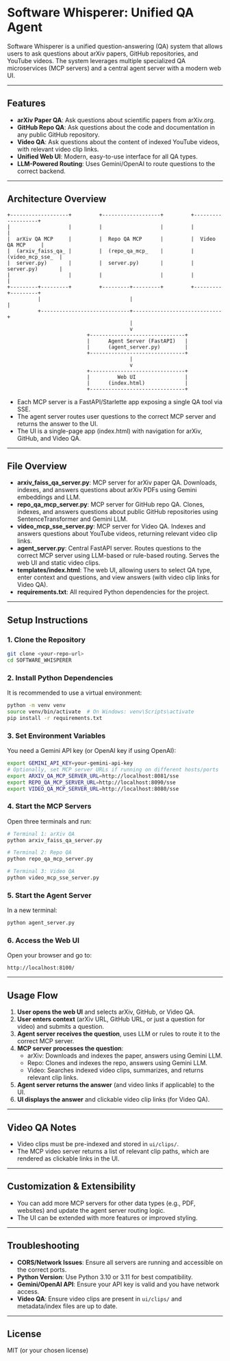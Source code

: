 # Software Whisperer: Unified QA Agent

Software Whisperer is a unified question-answering (QA) system that allows users to ask questions about arXiv papers, GitHub repositories, and YouTube videos. The system leverages multiple specialized QA microservices (MCP servers) and a central agent server with a modern web UI.

---

## Features
- **arXiv Paper QA**: Ask questions about scientific papers from arXiv.org.
- **GitHub Repo QA**: Ask questions about the code and documentation in any public GitHub repository.
- **Video QA**: Ask questions about the content of indexed YouTube videos, with relevant video clip links.
- **Unified Web UI**: Modern, easy-to-use interface for all QA types.
- **LLM-Powered Routing**: Uses Gemini/OpenAI to route questions to the correct backend.

---

## Architecture Overview

```
+-------------------+         +-------------------+         +-------------------+
|                   |         |                   |         |                   |
|  arXiv QA MCP     |         |  Repo QA MCP      |         |  Video QA MCP     |
|  (arxiv_faiss_qa_ |         |  (repo_qa_mcp_    |         |  (video_mcp_sse_  |
|  server.py)       |         |  server.py)       |         |  server.py)       |
|                   |         |                   |         |                   |
+---------+---------+         +---------+---------+         +---------+---------+
          |                             |                             |
          +-----------------------------+-----------------------------+
                                        |
                                        v
                          +-------------------------------+
                          |      Agent Server (FastAPI)   |
                          |      (agent_server.py)        |
                          +-------------------------------+
                                        |
                                        v
                          +-------------------------------+
                          |         Web UI                |
                          |      (index.html)             |
                          +-------------------------------+
```

- Each MCP server is a FastAPI/Starlette app exposing a single QA tool via SSE.
- The agent server routes user questions to the correct MCP server and returns the answer to the UI.
- The UI is a single-page app (index.html) with navigation for arXiv, GitHub, and Video QA.

---

## File Overview

- **arxiv_faiss_qa_server.py**: MCP server for arXiv paper QA. Downloads, indexes, and answers questions about arXiv PDFs using Gemini embeddings and LLM.
- **repo_qa_mcp_server.py**: MCP server for GitHub repo QA. Clones, indexes, and answers questions about public GitHub repositories using SentenceTransformer and Gemini LLM.
- **video_mcp_sse_server.py**: MCP server for Video QA. Indexes and answers questions about YouTube videos, returning relevant video clip links.
- **agent_server.py**: Central FastAPI server. Routes questions to the correct MCP server using LLM-based or rule-based routing. Serves the web UI and static video clips.
- **templates/index.html**: The web UI, allowing users to select QA type, enter context and questions, and view answers (with video clip links for Video QA).
- **requirements.txt**: All required Python dependencies for the project.

---

## Setup Instructions

### 1. Clone the Repository
```bash
git clone <your-repo-url>
cd SOFTWARE_WHISPERER
```

### 2. Install Python Dependencies
It is recommended to use a virtual environment:
```bash
python -m venv venv
source venv/bin/activate  # On Windows: venv\Scripts\activate
pip install -r requirements.txt
```

### 3. Set Environment Variables
You need a Gemini API key (or OpenAI key if using OpenAI):
```bash
export GEMINI_API_KEY=your-gemini-api-key
# Optionally, set MCP server URLs if running on different hosts/ports
export ARXIV_QA_MCP_SERVER_URL=http://localhost:8081/sse
export REPO_QA_MCP_SERVER_URL=http://localhost:8090/sse
export VIDEO_QA_MCP_SERVER_URL=http://localhost:8080/sse
```

### 4. Start the MCP Servers
Open three terminals and run:
```bash
# Terminal 1: arXiv QA
python arxiv_faiss_qa_server.py

# Terminal 2: Repo QA
python repo_qa_mcp_server.py

# Terminal 3: Video QA
python video_mcp_sse_server.py
```

### 5. Start the Agent Server
In a new terminal:
```bash
python agent_server.py
```

### 6. Access the Web UI
Open your browser and go to:
```
http://localhost:8100/
```

---

## Usage Flow

1. **User opens the web UI** and selects arXiv, GitHub, or Video QA.
2. **User enters context** (arXiv URL, GitHub URL, or just a question for video) and submits a question.
3. **Agent server receives the question**, uses LLM or rules to route it to the correct MCP server.
4. **MCP server processes the question**:
    - arXiv: Downloads and indexes the paper, answers using Gemini LLM.
    - Repo: Clones and indexes the repo, answers using Gemini LLM.
    - Video: Searches indexed video clips, summarizes, and returns relevant clip links.
5. **Agent server returns the answer** (and video links if applicable) to the UI.
6. **UI displays the answer** and clickable video clip links (for Video QA).

---

## Video QA Notes
- Video clips must be pre-indexed and stored in `ui/clips/`.
- The MCP video server returns a list of relevant clip paths, which are rendered as clickable links in the UI.

---

## Customization & Extensibility
- You can add more MCP servers for other data types (e.g., PDF, websites) and update the agent server routing logic.
- The UI can be extended with more features or improved styling.

---

## Troubleshooting
- **CORS/Network Issues**: Ensure all servers are running and accessible on the correct ports.
- **Python Version**: Use Python 3.10 or 3.11 for best compatibility.
- **Gemini/OpenAI API**: Ensure your API key is valid and you have network access.
- **Video QA**: Ensure video clips are present in `ui/clips/` and metadata/index files are up to date.

---

## License
MIT (or your chosen license)
